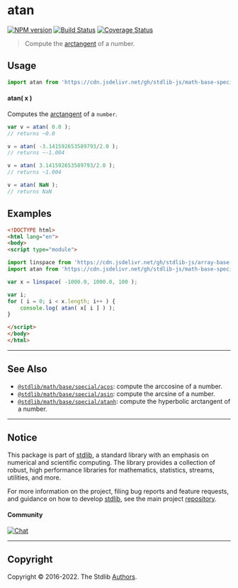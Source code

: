 <!--

@license Apache-2.0

Copyright (c) 2018 The Stdlib Authors.

Licensed under the Apache License, Version 2.0 (the "License");
you may not use this file except in compliance with the License.
You may obtain a copy of the License at

   http://www.apache.org/licenses/LICENSE-2.0

Unless required by applicable law or agreed to in writing, software
distributed under the License is distributed on an "AS IS" BASIS,
WITHOUT WARRANTIES OR CONDITIONS OF ANY KIND, either express or implied.
See the License for the specific language governing permissions and
limitations under the License.

-->

# atan

[![NPM version][npm-image]][npm-url] [![Build Status][test-image]][test-url] [![Coverage Status][coverage-image]][coverage-url] <!-- [![dependencies][dependencies-image]][dependencies-url] -->

> Compute the [arctangent][arctangent] of a number.



<section class="usage">

## Usage

```javascript
import atan from 'https://cdn.jsdelivr.net/gh/stdlib-js/math-base-special-atan@esm/index.mjs';
```

#### atan( x )

Computes the [arctangent][arctangent] of a `number`.

```javascript
var v = atan( 0.0 );
// returns ~0.0

v = atan( -3.141592653589793/2.0 );
// returns ~-1.004

v = atan( 3.141592653589793/2.0 );
// returns ~1.004

v = atan( NaN );
// returns NaN
```

</section>

<!-- /.usage -->

<section class="examples">

## Examples

<!-- eslint no-undef: "error" -->

```html
<!DOCTYPE html>
<html lang="en">
<body>
<script type="module">

import linspace from 'https://cdn.jsdelivr.net/gh/stdlib-js/array-base-linspace@esm/index.mjs';
import atan from 'https://cdn.jsdelivr.net/gh/stdlib-js/math-base-special-atan@esm/index.mjs';

var x = linspace( -1000.0, 1000.0, 100 );

var i;
for ( i = 0; i < x.length; i++ ) {
    console.log( atan( x[ i ] ) );
}

</script>
</body>
</html>
```

</section>

<!-- /.examples -->

<!-- Section for related `stdlib` packages. Do not manually edit this section, as it is automatically populated. -->

<section class="related">

* * *

## See Also

-   <span class="package-name">[`@stdlib/math/base/special/acos`][@stdlib/math/base/special/acos]</span><span class="delimiter">: </span><span class="description">compute the arccosine of a number.</span>
-   <span class="package-name">[`@stdlib/math/base/special/asin`][@stdlib/math/base/special/asin]</span><span class="delimiter">: </span><span class="description">compute the arcsine of a number.</span>
-   <span class="package-name">[`@stdlib/math/base/special/atanh`][@stdlib/math/base/special/atanh]</span><span class="delimiter">: </span><span class="description">compute the hyperbolic arctangent of a number.</span>

</section>

<!-- /.related -->

<!-- Section for all links. Make sure to keep an empty line after the `section` element and another before the `/section` close. -->


<section class="main-repo" >

* * *

## Notice

This package is part of [stdlib][stdlib], a standard library with an emphasis on numerical and scientific computing. The library provides a collection of robust, high performance libraries for mathematics, statistics, streams, utilities, and more.

For more information on the project, filing bug reports and feature requests, and guidance on how to develop [stdlib][stdlib], see the main project [repository][stdlib].

#### Community

[![Chat][chat-image]][chat-url]

---

## Copyright

Copyright &copy; 2016-2022. The Stdlib [Authors][stdlib-authors].

</section>

<!-- /.stdlib -->

<!-- Section for all links. Make sure to keep an empty line after the `section` element and another before the `/section` close. -->

<section class="links">

[npm-image]: http://img.shields.io/npm/v/@stdlib/math-base-special-atan.svg
[npm-url]: https://npmjs.org/package/@stdlib/math-base-special-atan

[test-image]: https://github.com/stdlib-js/math-base-special-atan/actions/workflows/test.yml/badge.svg?branch=main
[test-url]: https://github.com/stdlib-js/math-base-special-atan/actions/workflows/test.yml?query=branch:main

[coverage-image]: https://img.shields.io/codecov/c/github/stdlib-js/math-base-special-atan/main.svg
[coverage-url]: https://codecov.io/github/stdlib-js/math-base-special-atan?branch=main

<!--

[dependencies-image]: https://img.shields.io/david/stdlib-js/math-base-special-atan.svg
[dependencies-url]: https://david-dm.org/stdlib-js/math-base-special-atan/main

-->

[chat-image]: https://img.shields.io/gitter/room/stdlib-js/stdlib.svg
[chat-url]: https://gitter.im/stdlib-js/stdlib/

[stdlib]: https://github.com/stdlib-js/stdlib

[stdlib-authors]: https://github.com/stdlib-js/stdlib/graphs/contributors

[umd]: https://github.com/umdjs/umd
[es-module]: https://developer.mozilla.org/en-US/docs/Web/JavaScript/Guide/Modules

[deno-url]: https://github.com/stdlib-js/math-base-special-atan/tree/deno
[umd-url]: https://github.com/stdlib-js/math-base-special-atan/tree/umd
[esm-url]: https://github.com/stdlib-js/math-base-special-atan/tree/esm
[branches-url]: https://github.com/stdlib-js/math-base-special-atan/blob/main/branches.md

[arctangent]: https://en.wikipedia.org/wiki/Inverse_trigonometric_functions

<!-- <related-links> -->

[@stdlib/math/base/special/acos]: https://github.com/stdlib-js/math-base-special-acos/tree/esm

[@stdlib/math/base/special/asin]: https://github.com/stdlib-js/math-base-special-asin/tree/esm

[@stdlib/math/base/special/atanh]: https://github.com/stdlib-js/math-base-special-atanh/tree/esm

<!-- </related-links> -->

</section>

<!-- /.links -->

